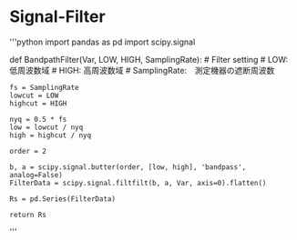# Signal-Filter

'''python
import pandas as pd
import scipy.signal

def BandpathFilter(Var, LOW, HIGH, SamplingRate):
    # Filter setting
    # LOW: 低周波数域
    # HIGH: 高周波数域
    # SamplingRate:　測定機器の遮断周波数
    
    fs = SamplingRate
    lowcut = LOW
    highcut = HIGH

    nyq = 0.5 * fs
    low = lowcut / nyq
    high = highcut / nyq

    order = 2

    b, a = scipy.signal.butter(order, [low, high], 'bandpass', analog=False)
    FilterData = scipy.signal.filtfilt(b, a, Var, axis=0).flatten()
    
    Rs = pd.Series(FilterData)
    
    return Rs
'''

